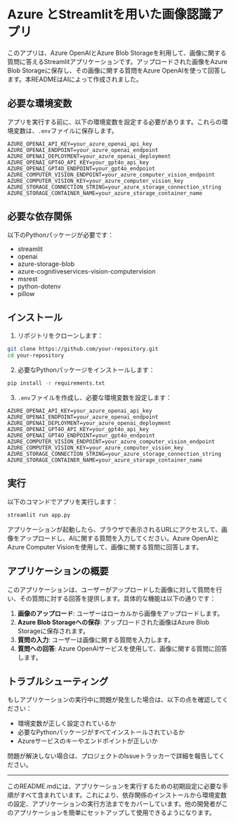 # Azure とStreamlitを用いた画像認識アプリ  
   
このアプリは、Azure OpenAIとAzure Blob Storageを利用して、画像に関する質問に答えるStreamlitアプリケーションです。アップロードされた画像をAzure Blob Storageに保存し、その画像に関する質問をAzure OpenAIを使って回答します。本READMEはAIによって作成されました。  
   
## 必要な環境変数  
   
アプリを実行する前に、以下の環境変数を設定する必要があります。これらの環境変数は、`.env`ファイルに保存します。  
   
```plaintext  
AZURE_OPENAI_API_KEY=your_azure_openai_api_key  
AZURE_OPENAI_ENDPOINT=your_azure_openai_endpoint  
AZURE_OPENAI_DEPLOYMENT=your_azure_openai_deployment  
AZURE_OPENAI_GPT4O_API_KEY=your_gpt4o_api_key  
AZURE_OPENAI_GPT4O_ENDPOINT=your_gpt4o_endpoint  
AZURE_COMPUTER_VISION_ENDPOINT=your_azure_computer_vision_endpoint  
AZURE_COMPUTER_VISION_KEY=your_azure_computer_vision_key  
AZURE_STORAGE_CONNECTION_STRING=your_azure_storage_connection_string  
AZURE_STORAGE_CONTAINER_NAME=your_azure_storage_container_name  
```  
   
## 必要な依存関係  
   
以下のPythonパッケージが必要です：  
   
- streamlit  
- openai  
- azure-storage-blob  
- azure-cognitiveservices-vision-computervision  
- msrest  
- python-dotenv  
- pillow  
   
## インストール  
   
1. リポジトリをクローンします：  
   
```sh  
git clone https://github.com/your-repository.git  
cd your-repository  
```  
   
2. 必要なPythonパッケージをインストールします：  
   
```sh  
pip install -r requirements.txt  
```  
   
3. `.env`ファイルを作成し、必要な環境変数を設定します：  
   
```plaintext  
AZURE_OPENAI_API_KEY=your_azure_openai_api_key  
AZURE_OPENAI_ENDPOINT=your_azure_openai_endpoint  
AZURE_OPENAI_DEPLOYMENT=your_azure_openai_deployment  
AZURE_OPENAI_GPT4O_API_KEY=your_gpt4o_api_key  
AZURE_OPENAI_GPT4O_ENDPOINT=your_gpt4o_endpoint  
AZURE_COMPUTER_VISION_ENDPOINT=your_azure_computer_vision_endpoint  
AZURE_COMPUTER_VISION_KEY=your_azure_computer_vision_key  
AZURE_STORAGE_CONNECTION_STRING=your_azure_storage_connection_string  
AZURE_STORAGE_CONTAINER_NAME=your_azure_storage_container_name  
```  
   
## 実行  
   
以下のコマンドでアプリを実行します：  
   
```sh  
streamlit run app.py  
```  
   
アプリケーションが起動したら、ブラウザで表示されるURLにアクセスして、画像をアップロードし、AIに関する質問を入力してください。Azure OpenAIとAzure Computer Visionを使用して、画像に関する質問に回答します。  
   
## アプリケーションの概要  
   
このアプリケーションは、ユーザーがアップロードした画像に対して質問を行い、その質問に対する回答を提供します。具体的な機能は以下の通りです：  
   
1. **画像のアップロード**: ユーザーはローカルから画像をアップロードします。  
2. **Azure Blob Storageへの保存**: アップロードされた画像はAzure Blob Storageに保存されます。  
3. **質問の入力**: ユーザーは画像に関する質問を入力します。  
4. **質問への回答**: Azure OpenAIサービスを使用して、画像に関する質問に回答します。  
   
## トラブルシューティング  
   
もしアプリケーションの実行中に問題が発生した場合は、以下の点を確認してください：  
   
- 環境変数が正しく設定されているか  
- 必要なPythonパッケージがすべてインストールされているか  
- Azureサービスのキーやエンドポイントが正しいか  
   
問題が解決しない場合は、プロジェクトのIssueトラッカーで詳細を報告してください。  
   
---  
   
このREADME.mdには、アプリケーションを実行するための初期設定に必要な手順がすべて含まれています。これにより、依存関係のインストールから環境変数の設定、アプリケーションの実行方法までをカバーしています。他の開発者がこのアプリケーションを簡単にセットアップして使用できるようになります。  
